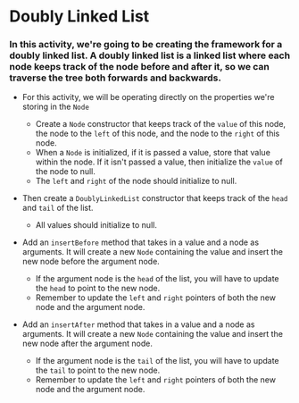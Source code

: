 # Doubly Linked List

### In this activity, we're going to be creating the framework for a doubly linked list. A doubly linked list is a linked list where each node keeps track of the node before and after it, so we can traverse the tree both forwards and backwards.

* For this activity, we will be operating directly on the properties we're storing in the `Node`
    * Create a `Node` constructor that keeps track of the `value` of this node, the node to the `left` of this node, and the node to the `right` of this node.
    * When a `Node` is initialized, if it is passed a value, store that value within the node. If it isn't passed a value, then initialize the `value` of the node to null.
    * The `left` and `right` of the node should initialize to null.

* Then create a `DoublyLinkedList` constructor that keeps track of the `head` and `tail` of the list.
    * All values should initialize to null.

* Add an `insertBefore` method that takes in a value and a node as arguments. It will create a new `Node` containing the value and insert the new node before the argument node.
    * If the argument node is the `head` of the list, you will have to update the `head` to point to the new node.
    * Remember to update the `left` and `right` pointers of both the new node and the argument node.

* Add an `insertAfter` method that takes in a value and a node as arguments. It will create a new `Node` containing the value and insert the new node after the argument node.
    * If the argument node is the `tail` of the list, you will have to update the `tail` to point to the new node.
    * Remember to update the `left` and `right` pointers of both the new node and the argument node.
